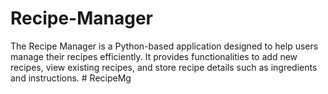 # Recipe-Manager
The Recipe Manager is a Python-based application designed to help users manage their recipes efficiently. It provides functionalities to add new recipes, view existing recipes, and store recipe details such as ingredients and instructions. 
#   R e c i p e M g  
 